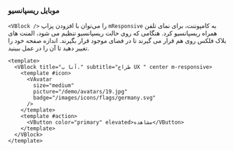 ### موبایل ریسپانسیو

`<VBlock />` را می‌توان با افزودن پزاپ `mResponsive` به کامپوننت، برای نمای تلفن همراه ریسپانسیو کرد.
هنگامی که روی حالت ریسپانسیو تنظیم می شود، المنت های بلاک فلکس روی هم قرار می گیرند تا در فضای موجود قرار بگیرند. اندازه صفحه خود را تغییر دهید تا آن را در عمل ببینید.

<!--code-->

```vue
<template>
  <VBlock title="آنا ب." subtitle="طراح UX " center m-responsive>
    <template #icon>
      <VAvatar
        size="medium"
        picture="/demo/avatars/19.jpg"
        badge="/images/icons/flags/germany.svg"
      />
    </template>
    <template #action>
      <VButton color="primary" elevated>مشاهده</VButton>
    </template>
  </VBlock>
</template>
```

<!--/code-->

<!--example-->

<div class="field">
  <div class="control">
    <div class="l-card">
      <VBlock title="آنا ب." subtitle="طراح UX " center mResponsive>
        <template #icon>
          <VAvatar
            size="medium"
            picture="/demo/avatars/19.jpg"
            badge="/images/icons/flags/germany.svg"
          />
        </template>
        <template #action>
          <VButton color="primary" elevated>مشاهده</VButton>
        </template>
      </VBlock>
    </div>
  </div>
</div>

<!--/example-->
